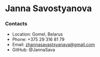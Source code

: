 # Janna Savostyanova

### Contacts  
* Location: Gomel, Belarus
* Phone: +375 29 316 81 79
* Email: zhannasavastsyanava@gmail.com
* GitHub: @JannaSava
